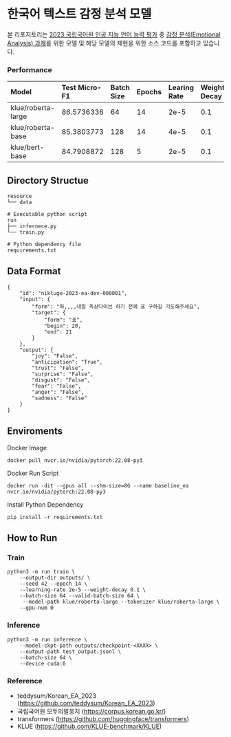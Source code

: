 # 한국어 텍스트 감정 분석 모델
본 리포지토리는 [2023 국립국어원 인공 지능 언어 능력 평가](https://corpus.korean.go.kr/taskOrdtm/taskList.do?taskOrdtmId=103) 중 [감정 분석(Emotional Analysis) 과제](https://corpus.korean.go.kr/taskOrdtm/taskList.do?taskOrdtmId=103)를 위한 모델 및 해당 모델의 재현을 위한 소스 코드를 포함하고 있습니다.

### Performance
| Model              | Test Micro-F1 | Batch Size | Epochs | Learing Rate | Weight Decay |
| :----------------- | :------------ | :--------- | :----- | :----------- | :----------- |
| klue/roberta-large | 86.5736336    | 64         | 14     | 2e-5         | 0.1          |
| klue/roberta-base  | 85.3803773    | 128        | 14     | 4e-5         | 0.1          |
| klue/bert-base     | 84.7908872    | 128        | 5      | 2e-5         | 0.1          |


## Directory Structue
```
resource
└── data

# Executable python script
run
├── infernece.py
└── train.py

# Python dependency file
requirements.txt
```

## Data Format
```
{
    "id": "nikluge-2023-ea-dev-000001",
    "input": {
        "form": "하,,,,내일 옥상다이브 하기 전에 표 구하길 기도해주세요",
        "target": {
            "form": "표",
            "begin": 20,
            "end": 21
        }
    },
    "output": {
        "joy": "False",
        "anticipation": "True",
        "trust": "False",
        "surprise": "False",
        "disgust": "False",
        "fear": "False",
        "anger": "False",
        "sadness": "False"
    }
}
```


## Enviroments
Docker Image
```
docker pull nvcr.io/nvidia/pytorch:22.08-py3 
```

Docker Run Script
```
docker run -dit --gpus all --shm-size=8G --name baseline_ea nvcr.io/nvidia/pytorch:22.08-py3
```

Install Python Dependency
```
pip install -r requirements.txt
```

## How to Run
### Train
```
python3 -m run train \
    --output-dir outputs/ \
    --seed 42 --epoch 14 \
    --learning-rate 2e-5 --weight-decay 0.1 \
    --batch-size 64 --valid-batch-size 64 \
	 --model-path klue/roberta-large --tokenizer klue/roberta-large \
    --gpu-num 0
```

### Inference
```
python3 -m run inference \
    --model-ckpt-path outputs/checkpoint-<XXXX> \
    --output-path test_output.jsonl \
    --batch-size 64 \
    --device cuda:0
```

### Reference
- teddysum/Korean_EA_2023 (https://github.com/teddysum/Korean_EA_2023)
- 국립국어원 모두의말뭉치 (https://corpus.korean.go.kr/)  
- transformers (https://github.com/huggingface/transformers)  
- KLUE (https://github.com/KLUE-benchmark/KLUE)
